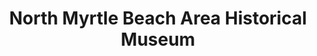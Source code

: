 ---
layout: repo
title: "North Myrtle Beach Area Historical Museum"
id: 2153
permalink: repos/2153/
---